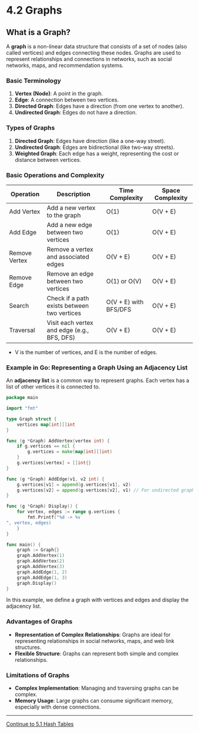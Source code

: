 
# 4.2 Graphs

## What is a Graph?

A **graph** is a non-linear data structure that consists of a set of nodes (also called vertices) and edges connecting these nodes. Graphs are used to represent relationships and connections in networks, such as social networks, maps, and recommendation systems.

### Basic Terminology

1. **Vertex (Node)**: A point in the graph.
2. **Edge**: A connection between two vertices.
3. **Directed Graph**: Edges have a direction (from one vertex to another).
4. **Undirected Graph**: Edges do not have a direction.

### Types of Graphs

1. **Directed Graph**: Edges have direction (like a one-way street).
2. **Undirected Graph**: Edges are bidirectional (like two-way streets).
3. **Weighted Graph**: Each edge has a weight, representing the cost or distance between vertices.

### Basic Operations and Complexity

| Operation   | Description                                         | Time Complexity        | Space Complexity |
|-------------|-----------------------------------------------------|------------------------|------------------|
| Add Vertex  | Add a new vertex to the graph                       | O(1)                   | O(V + E)         |
| Add Edge    | Add a new edge between two vertices                 | O(1)                   | O(V + E)         |
| Remove Vertex | Remove a vertex and associated edges              | O(V + E)               | O(V + E)         |
| Remove Edge | Remove an edge between two vertices                 | O(1) or O(V)           | O(V + E)         |
| Search      | Check if a path exists between two vertices         | O(V + E) with BFS/DFS  | O(V + E)         |
| Traversal   | Visit each vertex and edge (e.g., BFS, DFS)         | O(V + E)               | O(V + E)         |

* V is the number of vertices, and E is the number of edges.

### Example in Go: Representing a Graph Using an Adjacency List

An **adjacency list** is a common way to represent graphs. Each vertex has a list of other vertices it is connected to.

```go
package main

import "fmt"

type Graph struct {
    vertices map[int][]int
}

func (g *Graph) AddVertex(vertex int) {
    if g.vertices == nil {
        g.vertices = make(map[int][]int)
    }
    g.vertices[vertex] = []int{}
}

func (g *Graph) AddEdge(v1, v2 int) {
    g.vertices[v1] = append(g.vertices[v1], v2)
    g.vertices[v2] = append(g.vertices[v2], v1) // For undirected graph
}

func (g *Graph) Display() {
    for vertex, edges := range g.vertices {
        fmt.Printf("%d -> %v
", vertex, edges)
    }
}

func main() {
    graph := Graph{}
    graph.AddVertex(1)
    graph.AddVertex(2)
    graph.AddVertex(3)
    graph.AddEdge(1, 2)
    graph.AddEdge(1, 3)
    graph.Display()
}
```

In this example, we define a graph with vertices and edges and display the adjacency list.

### Advantages of Graphs

- **Representation of Complex Relationships**: Graphs are ideal for representing relationships in social networks, maps, and web link structures.
- **Flexible Structure**: Graphs can represent both simple and complex relationships.

### Limitations of Graphs

- **Complex Implementation**: Managing and traversing graphs can be complex.
- **Memory Usage**: Large graphs can consume significant memory, especially with dense connections.

---

[Continue to 5.1 Hash Tables](./5_1_Hash_Tables.md)
